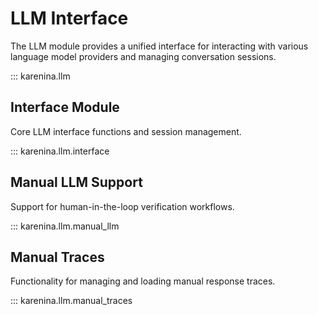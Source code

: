 # LLM Interface

The LLM module provides a unified interface for interacting with various language model providers and managing conversation sessions.

::: karenina.llm

## Interface Module

Core LLM interface functions and session management.

::: karenina.llm.interface

## Manual LLM Support

Support for human-in-the-loop verification workflows.

::: karenina.llm.manual_llm

## Manual Traces

Functionality for managing and loading manual response traces.

::: karenina.llm.manual_traces
